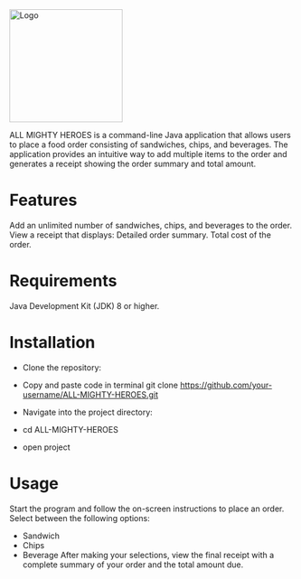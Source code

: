 <img alt="Logo" height="200" src="https://github.com/user-attachments/assets/ab71a379-bf21-451f-877b-18b91840038b" width="200"/>

ALL MIGHTY HEROES is a command-line Java application that allows users 
to place a food order consisting of sandwiches, chips, and beverages. 
The application provides an intuitive way to add multiple items to the
order and generates a receipt showing the order summary and total amount.

# Features
Add an unlimited number of sandwiches, chips, and beverages to the order.
View a receipt that displays:
Detailed order summary.
Total cost of the order.

# Requirements
Java Development Kit (JDK) 8 or higher.

# Installation

- Clone the repository:

- Copy and paste code in terminal
git clone https://github.com/your-username/ALL-MIGHTY-HEROES.git

- Navigate into the project directory:

- cd ALL-MIGHTY-HEROES

- open project 

# Usage
Start the program and follow the on-screen instructions to place an order.
Select between the following options:
- Sandwich
- Chips
- Beverage
After making your selections, view the final receipt with a complete summary of your order and the total amount due.
